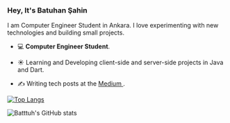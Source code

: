 ### Hey, It's Batuhan Şahin
I am Computer Engineer Student in Ankara. I love experimenting with new technologies and building small projects.

- 💻  **Computer Engineer Student**.

- ☀️ Learning and Developing client-side and server-side projects in Java and Dart.

- ✍️ Writing tech posts at the <a href=https://medium.com/@bthnshn263506> Medium </a>.



[![Top Langs](https://github-readme-stats.vercel.app/api/top-langs/?username=batttuh)](https://github.com/batttuh/github-readme-stats)

![Batttuh's GitHub stats](https://github-readme-stats.vercel.app/api?username=batttuh&show_icons=true&theme=radical)

